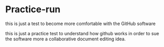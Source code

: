 # Practice-run
this is just a test to become more comfortable with the GitHub software

this is just a practice test to understand how github works in order to sue the software more a collaborative document editing idea. 
